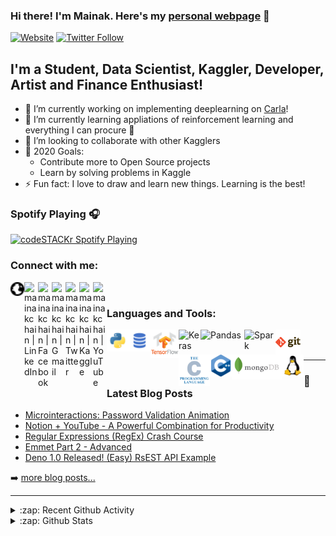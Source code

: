 ### Hi there! I'm Mainak. Here's my [personal webpage][website] 👋

[![Website](https://img.shields.io/website?label=mainakchain.github.io/&style=for-the-badge&url=https%3A%2F%2Fmainakchain.github.io/)](https://mainakchain.github.io/)
[![Twitter Follow](https://img.shields.io/twitter/follow/codeSTACKr?color=1DA1F2&logo=twitter&style=for-the-badge)](https://twitter.com/intent/follow?original_referer=https%3A%2F%2Fgithub.com%2FcodeSTACKr&screen_name=codeSTACKr)

## I'm a Student, Data Scientist, Kaggler, Developer, Artist and Finance Enthusiast!

- 🔭 I’m currently working on implementing deeplearning on [Carla][carla-website]!
- 🌱 I’m currently learning appliations of reinforcement learning and everything I can procure 🤣
- 👯 I’m looking to collaborate with other Kagglers
- 🥅 2020 Goals:
    -  Contribute more to Open Source projects
    -  Learn by solving problems in Kaggle
- ⚡ Fun fact: I love to draw and learn new things. Learning is the best!

### Spotify Playing 🎧
[<img src="https://now-playing-codestackr.vercel.app/api/spotify-playing" alt="codeSTACKr Spotify Playing" width="350" />](https://open.spotify.com/user/swyqyimdc12jajde4vpwd2x1b)

### Connect with me:

[<img align="left" alt="mainakchain.github.io/" width="22px" src="https://raw.githubusercontent.com/iconic/open-iconic/master/svg/globe.svg" />][website]
[<img align="left" alt="mainakchain | LinkedIn" width="22px" src="https://cdn.jsdelivr.net/npm/simple-icons@v3/icons/linkedin.svg" />][linkedin]
[<img align="left" alt="mainakchain | Facebook" width="22px" src="https://cdn.jsdelivr.net/npm/simple-icons@v3/icons/facebook.svg" />][facebook]
[<img align="left" alt="mainakchain | Gmail" width="22px" src="https://cdn.jsdelivr.net/npm/simple-icons@v3/icons/gmail.svg" />][gmail]
[<img align="left" alt="mainakchain | Twitter" width="22px" src="https://cdn.jsdelivr.net/npm/simple-icons@v3/icons/twitter.svg" />][twitter]
[<img align="left" alt="mainakchain | Kaggle" width="22px" src="https://cdn.jsdelivr.net/npm/simple-icons@v3/icons/kaggle.svg" />][kaggle]
[<img align="left" alt="mainakchain | YouTube" width="22px" src="https://cdn.jsdelivr.net/npm/simple-icons@v3/icons/youtube.svg" />][youtube]

<br />

### Languages and Tools:

<img align="left" alt="Python" width="35px" src="https://raw.githubusercontent.com/github/explore/80688e429a7d4ef2fca1e82350fe8e3517d3494d/topics/python/python.png" />
<img align="left" alt="SQL" width="35px" src="https://raw.githubusercontent.com/github/explore/80688e429a7d4ef2fca1e82350fe8e3517d3494d/topics/sql/sql.png" />
<img align="left" alt="TensorFlow" width="45px" src="https://raw.githubusercontent.com/github/explore/80688e429a7d4ef2fca1e82350fe8e3517d3494d/topics/tensorflow/tensorflow.png" />
<img align="left" alt="Keras" width="35px" src="https://github.com/valohai/ml-logos/blob/master/keras.svg" />
<img align="left" alt="Pandas" width="70px" src="https://github.com/valohai/ml-logos/blob/master/pandas.svg" />
<img align="left" alt="Spark" width="50px" src="https://github.com/valohai/ml-logos/blob/master/spark.svg" />
<img align="left" alt="Git" width="40px" src="https://raw.githubusercontent.com/github/explore/80688e429a7d4ef2fca1e82350fe8e3517d3494d/topics/git/git.png" />
<img align="left" alt="C" width="50px" src="https://raw.githubusercontent.com/github/explore/80688e429a7d4ef2fca1e82350fe8e3517d3494d/topics/c/c.png" />
<img align="left" alt="C++" width="35px" src="https://raw.githubusercontent.com/github/explore/80688e429a7d4ef2fca1e82350fe8e3517d3494d/topics/cpp/cpp.png" />
<img align="left" alt="MondoDB" width="80px" src="https://github.com/mainakchain/mainakchain/blob/master/src/img/mongodb.svg" />
<img align="left" alt="Linux" width="35px" src="https://raw.githubusercontent.com/github/explore/80688e429a7d4ef2fca1e82350fe8e3517d3494d/topics/linux/linux.png" />

<br />
<br />

---

### 📕 Latest Blog Posts

<!-- BLOG-POST-LIST:START -->
- [Microinteractions: Password Validation Animation](https://dev.to/codestackr/microinteractions-password-validation-animation-5629)
- [Notion + YouTube - A Powerful Combination for Productivity](https://dev.to/codestackr/notion-youtube-a-powerful-combination-for-productivity-1def)
- [Regular Expressions (RegEx) Crash Course](https://dev.to/codestackr/regular-expressions-regex-crash-course-248n)
- [Emmet Part 2 - Advanced](https://dev.to/codestackr/emmet-part-2-advanced-4c65)
- [Deno 1.0 Released! (Easy) RsEST API Example](https://dev.to/codestackr/deno-1-0-released-easy-rest-api-example-2fbl)
<!-- BLOG-POST-LIST:END -->

➡️ [more blog posts...](https://mainakchain.github.io/)

---

<details>
  <summary>:zap: Recent Github Activity</summary>

<!--START_SECTION:activity-->
1. 🗣 Commented on [#249](https://github.com//abhisheknaiidu/awesome-github-profile-readme/issues/249) in [abhisheknaiidu/awesome-github-profile-readme](https://github.com//abhisheknaiidu/awesome-github-profile-readme)
2. 🗣 Commented on [#249](https://github.com//abhisheknaiidu/awesome-github-profile-readme/issues/249) in [abhisheknaiidu/awesome-github-profile-readme](https://github.com//abhisheknaiidu/awesome-github-profile-readme)
3. 💪 Opened PR [#249](https://github.com//abhisheknaiidu/awesome-github-profile-readme/pull/249) in [abhisheknaiidu/awesome-github-profile-readme](https://github.com//abhisheknaiidu/awesome-github-profile-readme)
4. ❗️ Closed issue [#9](https://github.com//jamesgeorge007/github-activity-readme/issues/9) in [jamesgeorge007/github-activity-readme](https://github.com//jamesgeorge007/github-activity-readme)
5. 🗣 Commented on [#9](https://github.com//jamesgeorge007/github-activity-readme/issues/9) in [jamesgeorge007/github-activity-readme](https://github.com//jamesgeorge007/github-activity-readme)
<!--END_SECTION:activity-->

</details>

<details>
  <summary>:zap: Github Stats</summary>

  <img align="left" alt="codeSTACKr's Github Stats" src="https://github-readme-stats.codestackr.vercel.app/api?username=codeSTACKr&show_icons=true&hide_border=true" />

</details>

[website]: https://mainakchain.github.io/
[carla-website]: https://carla.org/
[gmail]: "chainmainak@gmail.com"
[facebook]: "https://www.facebook.com/mainak.chain.9"
[twitter]: https://twitter.com/mainakchain
[youtube]: https://www.youtube.com/channel/UCmHPSWuncJr2M-67NTn89IA/featured?disable_polymer=true
[linkedin]: https://www.linkedin.com/in/mainakchain
[kaggle]: https://www.kaggle.com/mainakchain
